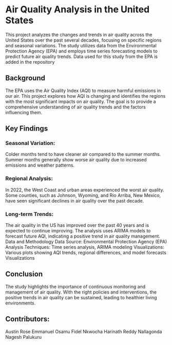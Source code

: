 # Air Quality Analysis in the United States
This project analyzes the changes and trends in air quality across the United States over the past several decades, focusing on specific regions and seasonal variations. The study utilizes data from the Environmental Protection Agency (EPA) and employs time series forecasting models to predict future air quality trends.
Data used for this study from the EPA is added in the repository

## Background
The EPA uses the Air Quality Index (AQI) to measure harmful emissions in our air. This project explores how AQI is changing and identifies the regions with the most significant impacts on air quality. The goal is to provide a comprehensive understanding of air quality trends and the factors influencing them.

## Key Findings
### Seasonal Variation:
Colder months tend to have cleaner air compared to the summer months.
Summer months generally show worse air quality due to increased emissions and weather patterns.

### Regional Analysis:
In 2022, the West Coast and urban areas experienced the worst air quality.
Some counties, such as Johnson, Wyoming, and Rio Arriba, New Mexico, have seen significant declines in air quality over the past decade.

### Long-term Trends:
The air quality in the US has improved over the past 40 years and is expected to continue improving.
The analysis uses ARIMA models to forecast future AQI, indicating a positive trend in air quality management.
Data and Methodology
Data Source: Environmental Protection Agency (EPA)
Analysis Techniques: Time series analysis, ARIMA modeling
Visualizations: Various plots showing AQI trends, regional differences, and model forecasts
Visualizations

## Conclusion
The study highlights the importance of continuous monitoring and management of air quality. With the right policies and interventions, the positive trends in air quality can be sustained, leading to healthier living environments.

## Contributors:
Austin Rose
Emmanuel Osamu
Fidel Nkwocha
Harinath Reddy Nallagonda
Nagesh Palukuru
